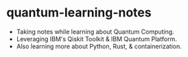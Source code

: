 # quantum-learning-notes
+ Taking notes while learning about Quantum Computing.
+ Leveraging IBM's Qiskit Toolkit & IBM Quantum Platform.
+ Also learning more about Python, Rust, & containerization.
